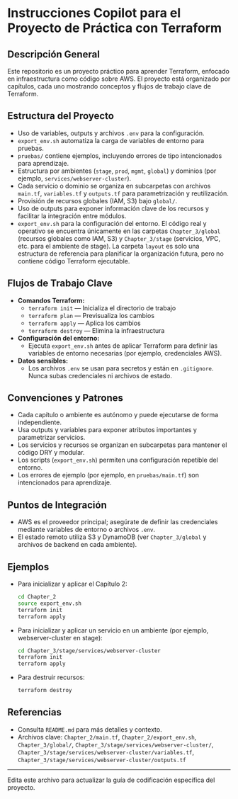 # Instrucciones Copilot para el Proyecto de Práctica con Terraform

## Descripción General
Este repositorio es un proyecto práctico para aprender Terraform, enfocado en infraestructura como código sobre AWS. El proyecto está organizado por capítulos, cada uno mostrando conceptos y flujos de trabajo clave de Terraform.

## Estructura del Proyecto
  - Uso de variables, outputs y archivos `.env` para la configuración.
  - `export_env.sh` automatiza la carga de variables de entorno para pruebas.
  - `pruebas/` contiene ejemplos, incluyendo errores de tipo intencionados para aprendizaje.
  - Estructura por ambientes (`stage`, `prod`, `mgmt`, `global`) y dominios (por ejemplo, `services/webserver-cluster`).
  - Cada servicio o dominio se organiza en subcarpetas con archivos `main.tf`, `variables.tf` y `outputs.tf` para parametrización y reutilización.
  - Provisión de recursos globales (IAM, S3) bajo `global/`.
  - Uso de outputs para exponer información clave de los recursos y facilitar la integración entre módulos.
  - `export_env.sh` para la configuración del entorno.
 El código real y operativo se encuentra únicamente en las carpetas `Chapter_3/global` (recursos globales como IAM, S3) y `Chapter_3/stage` (servicios, VPC, etc. para el ambiente de stage).
 La carpeta `layout` es solo una estructura de referencia para planificar la organización futura, pero no contiene código Terraform ejecutable.

## Flujos de Trabajo Clave
- **Comandos Terraform:**
  - `terraform init` — Inicializa el directorio de trabajo
  - `terraform plan` — Previsualiza los cambios
  - `terraform apply` — Aplica los cambios
  - `terraform destroy` — Elimina la infraestructura
- **Configuración del entorno:**
  - Ejecuta `export_env.sh` antes de aplicar Terraform para definir las variables de entorno necesarias (por ejemplo, credenciales AWS).
- **Datos sensibles:**
  - Los archivos `.env` se usan para secretos y están en `.gitignore`. Nunca subas credenciales ni archivos de estado.

## Convenciones y Patrones
- Cada capítulo o ambiente es autónomo y puede ejecutarse de forma independiente.
- Usa outputs y variables para exponer atributos importantes y parametrizar servicios.
- Los servicios y recursos se organizan en subcarpetas para mantener el código DRY y modular.
- Los scripts (`export_env.sh`) permiten una configuración repetible del entorno.
- Los errores de ejemplo (por ejemplo, en `pruebas/main.tf`) son intencionados para aprendizaje.

## Puntos de Integración
- AWS es el proveedor principal; asegúrate de definir las credenciales mediante variables de entorno o archivos `.env`.
- El estado remoto utiliza S3 y DynamoDB (ver `Chapter_3/global` y archivos de backend en cada ambiente).

## Ejemplos
- Para inicializar y aplicar el Capítulo 2:
  ```bash
  cd Chapter_2
  source export_env.sh
  terraform init
  terraform apply
  ```
- Para inicializar y aplicar un servicio en un ambiente (por ejemplo, webserver-cluster en stage):
  ```bash
  cd Chapter_3/stage/services/webserver-cluster
  terraform init
  terraform apply
  ```
- Para destruir recursos:
  ```bash
  terraform destroy
  ```

## Referencias
- Consulta `README.md` para más detalles y contexto.
- Archivos clave: `Chapter_2/main.tf`, `Chapter_2/export_env.sh`, `Chapter_3/global/`, `Chapter_3/stage/services/webserver-cluster/`, `Chapter_3/stage/services/webserver-cluster/variables.tf`, `Chapter_3/stage/services/webserver-cluster/outputs.tf`

---
Edita este archivo para actualizar la guía de codificación específica del proyecto.
